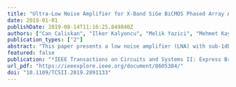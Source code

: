 ```yaml
---
title: "Ultra-Low Noise Amplifier for X-Band SiGe BiCMOS Phased Array Applications"
date: 2019-01-01
publishDate: 2019-08-14T11:16:25.849840Z
authors: ["Can Caliskan", "Ilker Kalyoncu", "Melik Yazici", "Mehmet Kaynak", "Yasar Gurbuz"]
publication_types: ["2"]
abstract: "This paper presents a low noise amplifier (LNA) with sub-1dB noise figure (NF) at X-Band. Different than generally known noise-and-power match technique, the presented LNA is designed by considering impedance between the base-collector terminals of an HBT in CE configuration. The presented amplifier stage can achieve sub-1dB NF performance with 10 dB gain. The LNA dissipates 19.8 mW of dc power and has 0.77 dB NF while occupying 0.4 mm2. It succeeds 1.5 dBm of input-referred compression point. To the best of authors’ knowledge, the presented work achieves the best NF performance in the literature of any LNA that utilizes SiGe technology."
featured: false
publication: "*IEEE Transactions on Circuits and Systems II: Express Briefs*"
url_pdf: "https://ieeexplore.ieee.org/document/8605384/"
doi: "10.1109/TCSII.2019.2891133"
---
```


